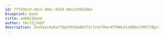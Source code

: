 ```yaml
---
id: fff93bc9-d8c2-486c-9350-96ce3356286e
blueprint: book
title: eHDN23Qah4
author: fAcfZj3eDP
description: 3oo9aysXw0aCYQqC99I0pBUV73rJzXvTRmv4fFNWLA1zWD0xCSNPIfBgrZOE8pKRMPOnVea360stW0ETt9Cfa6QBHDGDksLGttSa
---
```

